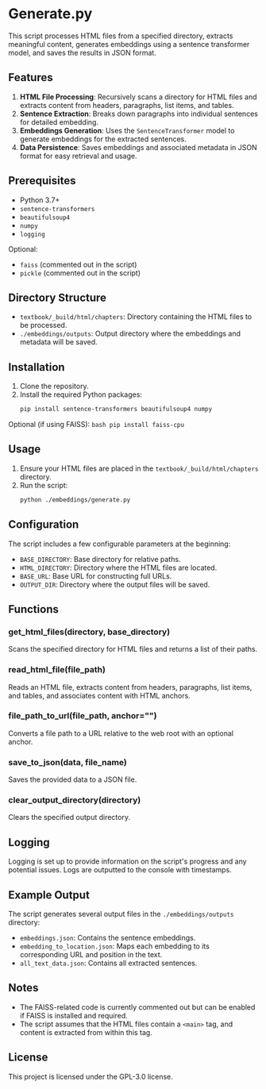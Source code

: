 # Generate.py

This script processes HTML files from a specified directory, extracts meaningful content, generates embeddings using a sentence transformer model, and saves the results in JSON format.

## Features

1. **HTML File Processing**: Recursively scans a directory for HTML files and extracts content from headers, paragraphs, list items, and tables.
2. **Sentence Extraction**: Breaks down paragraphs into individual sentences for detailed embedding.
3. **Embeddings Generation**: Uses the `SentenceTransformer` model to generate embeddings for the extracted sentences.
4. **Data Persistence**: Saves embeddings and associated metadata in JSON format for easy retrieval and usage.

## Prerequisites

- Python 3.7+
- `sentence-transformers`
- `beautifulsoup4`
- `numpy`
- `logging`

Optional:
- `faiss` (commented out in the script)
- `pickle` (commented out in the script)

## Directory Structure

- `textbook/_build/html/chapters`: Directory containing the HTML files to be processed.
- `./embeddings/outputs`: Output directory where the embeddings and metadata will be saved.

## Installation

1. Clone the repository.
2. Install the required Python packages:
    ```bash
    pip install sentence-transformers beautifulsoup4 numpy
    ```

Optional (if using FAISS):
    ```bash
    pip install faiss-cpu
    ```

## Usage

1. Ensure your HTML files are placed in the `textbook/_build/html/chapters` directory.
2. Run the script:
    ```bash
    python ./embeddings/generate.py
    ```

## Configuration

The script includes a few configurable parameters at the beginning:

- `BASE_DIRECTORY`: Base directory for relative paths.
- `HTML_DIRECTORY`: Directory where the HTML files are located.
- `BASE_URL`: Base URL for constructing full URLs.
- `OUTPUT_DIR`: Directory where the output files will be saved.

## Functions

### get_html_files(directory, base_directory)
Scans the specified directory for HTML files and returns a list of their paths.

### read_html_file(file_path)
Reads an HTML file, extracts content from headers, paragraphs, list items, and tables, and associates content with HTML anchors.

### file_path_to_url(file_path, anchor="")
Converts a file path to a URL relative to the web root with an optional anchor.

### save_to_json(data, file_name)
Saves the provided data to a JSON file.

### clear_output_directory(directory)
Clears the specified output directory.

## Logging

Logging is set up to provide information on the script's progress and any potential issues. Logs are outputted to the console with timestamps.

## Example Output

The script generates several output files in the `./embeddings/outputs` directory:

- `embeddings.json`: Contains the sentence embeddings.
- `embedding_to_location.json`: Maps each embedding to its corresponding URL and position in the text.
- `all_text_data.json`: Contains all extracted sentences.

## Notes

- The FAISS-related code is currently commented out but can be enabled if FAISS is installed and required.
- The script assumes that the HTML files contain a `<main>` tag, and content is extracted from within this tag.

## License

This project is licensed under the GPL-3.0 license.
